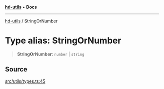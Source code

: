 [**hd-utils**](../README.md) • **Docs**

***

[hd-utils](../globals.md) / StringOrNumber

# Type alias: StringOrNumber

> **StringOrNumber**: `number` \| `string`

## Source

[src/utils/types.ts:45](https://github.com/AhmadHddad/h-utils/blob/5c76ff5de068cee019fc632d9da2e395721bb48f/src/utils/types.ts#L45)
